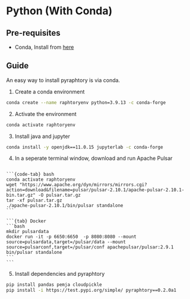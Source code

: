 # Python (With Conda)

## Pre-requisites

- Conda, Install from [here](https://docs.conda.io/projects/conda/en/latest/user-guide/install/index.html#regular-installation)

## Guide 

An easy way to install pyraphtory is via conda.

1. Create a conda environment

```bash
conda create --name raphtoryenv python=3.9.13 -c conda-forge
```

2. Activate the environment

```bash
conda activate raphtoryenv
```

3. Install java and jupyter

```bash
conda install -y openjdk==11.0.15 jupyterlab -c conda-forge
 ```

4. In a seperate terminal window, download and run Apache Pulsar

````{tabs}

```{code-tab} bash
conda activate raphtoryenv
wget "https://www.apache.org/dyn/mirrors/mirrors.cgi?action=download&filename=pulsar/pulsar-2.10.1/apache-pulsar-2.10.1-bin.tar.gz" -O pulsar.tar.gz
tar -xf pulsar.tar.gz
./apache-pulsar-2.10.1/bin/pulsar standalone
```

```{tab} Docker
```bash
mkdir pulsardata
docker run -it -p 6650:6650  -p 8080:8080 --mount source=pulsardata,target=/pulsar/data --mount source=pulsarconf,target=/pulsar/conf apachepulsar/pulsar:2.9.1 bin/pulsar standalone
```
```
````

5. Install dependencies and pyraphtory
```bash
pip install pandas pemja cloudpickle
pip install -i https://test.pypi.org/simple/ pyraphtory==0.2.0a1
```
